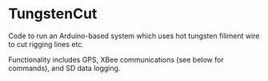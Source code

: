 # TungstenCut

Code to run an Arduino-based system which uses hot tungsten filiment wire to cut rigging lines etc. 

Functionality includes GPS, XBee communications (see below for commands), and SD data logging.


